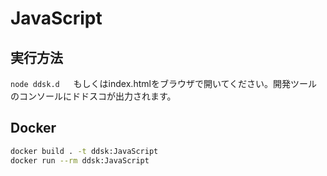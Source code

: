 # JavaScript

## 実行方法

`node ddsk.d`   　
もしくはindex.htmlをブラウザで開いてください。開発ツールのコンソールにドドスコが出力されます。   

## Docker

```sh
docker build . -t ddsk:JavaScript
docker run --rm ddsk:JavaScript
```